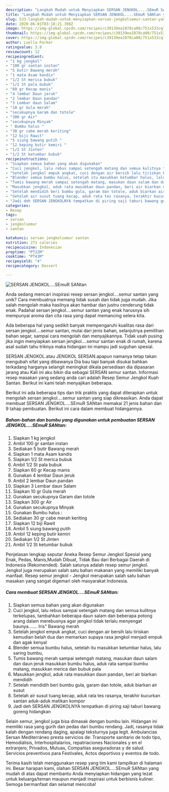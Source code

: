 ```yaml
---
description: "Langkah Mudah untuk Menyiapkan SERSAN JENGKOL....SEmuR SANtan yang Bikin Ngiler"
title: "Langkah Mudah untuk Menyiapkan SERSAN JENGKOL....SEmuR SANtan yang Bikin Ngiler"
slug: 533-langkah-mudah-untuk-menyiapkan-sersan-jengkolsemur-santan-yang-bikin-ngiler
date: 2020-06-01T03:18:21.398Z
image: https://img-global.cpcdn.com/recipes/c39139ea1078ca00/751x532cq70/sersan-jengkolsemur-santan-foto-resep-utama.jpg
thumbnail: https://img-global.cpcdn.com/recipes/c39139ea1078ca00/751x532cq70/sersan-jengkolsemur-santan-foto-resep-utama.jpg
cover: https://img-global.cpcdn.com/recipes/c39139ea1078ca00/751x532cq70/sersan-jengkolsemur-santan-foto-resep-utama.jpg
author: Luella Parker
ratingvalue: 3.8
reviewcount: 12
recipeingredient:
- "1 kg jengkol"
- "100 gr santan instan"
- "5 butir Bawang merah"
- "1 mata Asam kandis"
- "1/2 St merica bubuk"
- "1/2 St pala bubuk"
- "60 gr Kecap manis"
- "4 lembar Daun jeruk"
- "2 lembar Daun pandan"
- "3 Lembar daun Salam"
- "10 gr Gula merah"
- "secukupnya Garam dan totole"
- "300 gr Air"
- "secukupnya Minyak"
- " Bumbu halus "
- "30 gr cabe merah keriting"
- "12 biji Rawit"
- "5 siung bawang putih "
- "12 keping butir kemiri "
- "1/2 St Jinten"
- "1/2 St ketumbar bubuk"
recipeinstructions:
- "Siapkan semua bahan yang akan digunakan"
- "Cuci jengkol, lalu rebus sampai setengah matang dan semua kulitnya terkelupas, tambahkan beberapa daun salam dan beberapa potong arang dalam merebusnya agar jengkol tidak terlalu menyengat baunya....... Iris&#34; Bawang merah"
- "Setelah jengkol empuk angkat, cuci dengan air bersih lalu tiriskan kemudian belah dua dan memarkan supaya rasa jengkol menjadi empuk dan agak kenyal"
- "Blender semua bumbu halus, setelah itu masukkan ketumbar halus, lalu saring bumbu,"
- "Tumis bawang merah sampai setengah matang, masukan daun salam dan daun jeruk masukkan bumbu halus, aduk rata sampai bumbu matang, masukkan merica dan bubuk pala"
- "Masukkan jengkol, aduk rata masukkan daun pandan, beri air biarkan mendidih"
- "Setelah mendidih beri bumbu gula, garam dan totole, aduk biarkan air susut"
- "Setelah air susut tuang kecap, aduk rata tes rasanya, terakhir kucurkan santan aduk-aduk matikan kompor"
- "Jadi deh SERSAN JENGKOLNYA tempatkan di piring saji taburi bawang goreng hidangkan"
categories:
- Resep
tags:
- sersan
- jengkolsemur
- santan

katakunci: sersan jengkolsemur santan 
nutrition: 271 calories
recipecuisine: Indonesian
preptime: "PT22M"
cooktime: "PT43M"
recipeyield: "4"
recipecategory: Dessert

---
```



![SERSAN JENGKOL....SEmuR SANtan](https://img-global.cpcdn.com/recipes/c39139ea1078ca00/751x532cq70/sersan-jengkolsemur-santan-foto-resep-utama.jpg)

Anda sedang mencari inspirasi resep sersan jengkol....semur santan yang unik? Cara membuatnya memang tidak susah dan tidak juga mudah. Jika salah mengolah maka hasilnya akan hambar dan justru cenderung tidak enak. Padahal sersan jengkol....semur santan yang enak harusnya sih mempunyai aroma dan cita rasa yang dapat memancing selera kita.

Ada beberapa hal yang sedikit banyak mempengaruhi kualitas rasa dari sersan jengkol....semur santan, mulai dari jenis bahan, selanjutnya pemilihan bahan segar, sampai cara mengolah dan menyajikannya. Tidak usah pusing jika ingin menyiapkan sersan jengkol....semur santan enak di rumah, karena asal sudah tahu triknya maka hidangan ini mampu jadi suguhan spesial.

SERSAN JENGKOL.atau JENGKOL SERSAN.apapun namanya tetap takan mengubah sifat yang dibawanya Dia bau tapi banyak disukai bahkan terkadang harganya selangit meningkat dikala persediaan dia dipasaran jarang atau Kali ini aku bikin dia sebagai SERSAN semur santan. Informasi resep masakan yang sedang anda cari adalah Resep Semur Jengkol Kuah Santan. Berikut ini kami telah menyajikan beberapa.


Berikut ini ada beberapa tips dan trik praktis yang dapat diterapkan untuk mengolah sersan jengkol....semur santan yang siap dikreasikan. Anda dapat membuat SERSAN JENGKOL....SEmuR SANtan memakai 21 jenis bahan dan 9 tahap pembuatan. Berikut ini cara dalam membuat hidangannya.

<!--inarticleads1-->

##### Bahan-bahan dan bumbu yang digunakan untuk pembuatan SERSAN JENGKOL....SEmuR SANtan:

1. Siapkan 1 kg jengkol
1. Ambil 100 gr santan instan
1. Sediakan 5 butir Bawang merah
1. Siapkan 1 mata Asam kandis
1. Siapkan 1/2 St merica bubuk
1. Ambil 1/2 St pala bubuk
1. Siapkan 60 gr Kecap manis
1. Gunakan 4 lembar Daun jeruk
1. Ambil 2 lembar Daun pandan
1. Siapkan 3 Lembar daun Salam
1. Siapkan 10 gr Gula merah
1. Gunakan secukupnya Garam dan totole
1. Siapkan 300 gr Air
1. Gunakan secukupnya Minyak
1. Gunakan  Bumbu halus :⁣
1. Sediakan 30 gr cabe merah keriting
1. Siapkan 12 biji Rawit
1. Ambil 5 siung bawang putih ⁣
1. Ambil 12 keping butir kemiri ⁣
1. Sediakan 1/2 St Jinten
1. Ambil 1/2 St ketumbar ⁣bubuk


Penjelasan lengkap seputar Aneka Resep Semur Jengkol Spesial yang Enak, Pedas, Manis,Mudah Dibuat, Tidak Bau dari Berbagai Daerah di Indonesia (Rekomended). Salah satunya adalah resep semur jengkol. Jengkol juga merupakan salah satu bahan makanan yang memiliki banyak manfaat. Resep semur jengkol - Jengkol merupakan salah satu bahan masakan yang sangat digemari oleh masyarakat Indonesia. 

<!--inarticleads2-->

##### Cara membuat SERSAN JENGKOL....SEmuR SANtan:

1. Siapkan semua bahan yang akan digunakan
1. Cuci jengkol, lalu rebus sampai setengah matang dan semua kulitnya terkelupas, tambahkan beberapa daun salam dan beberapa potong arang dalam merebusnya agar jengkol tidak terlalu menyengat baunya....... Iris&#34; Bawang merah
1. Setelah jengkol empuk angkat, cuci dengan air bersih lalu tiriskan kemudian belah dua dan memarkan supaya rasa jengkol menjadi empuk dan agak kenyal
1. Blender semua bumbu halus, setelah itu masukkan ketumbar halus, lalu saring bumbu,
1. Tumis bawang merah sampai setengah matang, masukan daun salam dan daun jeruk masukkan bumbu halus, aduk rata sampai bumbu matang, masukkan merica dan bubuk pala
1. Masukkan jengkol, aduk rata masukkan daun pandan, beri air biarkan mendidih
1. Setelah mendidih beri bumbu gula, garam dan totole, aduk biarkan air susut
1. Setelah air susut tuang kecap, aduk rata tes rasanya, terakhir kucurkan santan aduk-aduk matikan kompor
1. Jadi deh SERSAN JENGKOLNYA tempatkan di piring saji taburi bawang goreng hidangkan


Selain semur, jengkol juga bisa dimasak dengan bumbu lain. Hidangan ini memiliki rasa yang gurih dan pedas dari bumbu rendang. Jadi, rasanya tidak kalah dengan rendang daging, apalagi teksturnya juga legit. Ambulancias Sersan Mediterráneo presta servicios de: Transporte sanitario de todo tipo, Hemodiálisis, Interhospitalarios, repatriaciones Nacionales y en el extranjero, Privados, Mutuas, Compañias aseguradoras y de salud. Servicios preventivos para Festivales, Actos deportivos y eventos de todo. 

Terima kasih telah menggunakan resep yang tim kami tampilkan di halaman ini. Besar harapan kami, olahan SERSAN JENGKOL....SEmuR SANtan yang mudah di atas dapat membantu Anda menyiapkan hidangan yang lezat untuk keluarga/teman maupun menjadi inspirasi untuk berbisnis kuliner. Semoga bermanfaat dan selamat mencoba!
